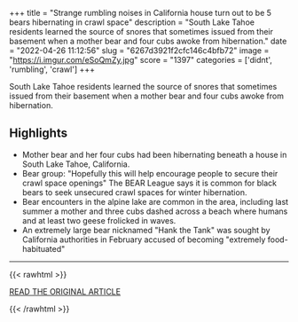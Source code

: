 +++
title = "Strange rumbling noises in California house turn out to be 5 bears hibernating in crawl space"
description = "South Lake Tahoe residents learned the source of snores that sometimes issued from their basement when a mother bear and four cubs awoke from hibernation."
date = "2022-04-26 11:12:56"
slug = "6267d3921f2cfc146c4bfb72"
image = "https://i.imgur.com/eSoQmZy.jpg"
score = "1397"
categories = ['didnt', 'rumbling', 'crawl']
+++

South Lake Tahoe residents learned the source of snores that sometimes issued from their basement when a mother bear and four cubs awoke from hibernation.

## Highlights

- Mother bear and her four cubs had been hibernating beneath a house in South Lake Tahoe, California.
- Bear group: "Hopefully this will help encourage people to secure their crawl space openings" The BEAR League says it is common for black bears to seek unsecured crawl spaces for winter hibernation.
- Bear encounters in the alpine lake are common in the area, including last summer a mother and three cubs dashed across a beach where humans and at least two geese frolicked in waves.
- An extremely large bear nicknamed "Hank the Tank" was sought by California authorities in February accused of becoming "extremely food-habituated"

---

{{< rawhtml >}}
  <p class="article-category">
    <a target="_blank" href="https://www.nbcnews.com/news/animal-news/5-hibernating-bears-source-california-crawl-space-snores-rcna25879">READ THE ORIGINAL ARTICLE</a>
  </p>
{{< /rawhtml >}}
